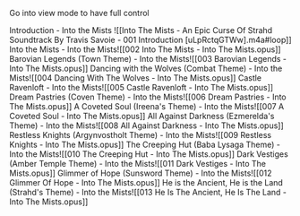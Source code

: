 Go into view mode to have full control

Introduction - Into the Mists ![[Into The Mists - An Epic Curse Of Strahd Soundtrack By Travis Savoie - 001 Introduction [uLpRctqGTWw].m4a#loop]]
Into the Mists - Into the Mists![[002 Into The Mists - Into The Mists.opus]]
Barovian Legends (Town Theme) - Into the Mists![[003 Barovian Legends - Into The Mists.opus]]
Dancing with the Wolves (Combat Theme) - Into the Mists![[004 Dancing With The Wolves - Into The Mists.opus]]
Castle Ravenloft - Into the Mists![[005 Castle Ravenloft - Into The Mists.opus]]
Dream Pastries (Coven Theme) - Into the Mists![[006 Dream Pastries - Into The Mists.opus]]
A Coveted Soul (Ireena's Theme) - Into the Mists![[007 A Coveted Soul - Into The Mists.opus]]
All Against Darkness (Ezmerelda's Theme) - Into the Mists![[008 All Against Darkness - Into The Mists.opus]]
Restless Knights (Argynvostholt Theme) - Into the Mists![[009 Restless Knights - Into The Mists.opus]]
The Creeping Hut (Baba Lysaga Theme) - Into the Mists![[010 The Creeping Hut - Into The Mists.opus]]
Dark Vestiges (Amber Temple Theme) - Into the Mists![[011 Dark Vestiges - Into The Mists.opus]]
Glimmer of Hope (Sunsword Theme) - Into the Mists![[012 Glimmer Of Hope - Into The Mists.opus]]
He is the Ancient, He is the Land (Strahd's Theme) - Into the Mists![[013 He Is The Ancient, He Is The Land - Into The Mists.opus]]